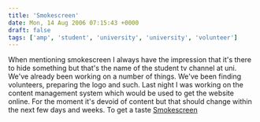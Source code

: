 ```yaml
---
title: 'Smokescreen'
date: Mon, 14 Aug 2006 07:15:43 +0000
draft: false
tags: ['amp', 'student', 'university', 'university', 'volunteer']
---
```


When mentioning smokescreen I always have the impression that it's there to hide something but that's the name of the student tv channel at uni. We've already been working on a number of things. We've been finding volunteers, preparing the logo and such. Last night I was working on the content management system which would be used to get the website online. For the moment it's devoid of content but that should change within the next few days and weeks. To get a taste [Smokescreen](http://www.main-vision.com/richard/smokescreen)